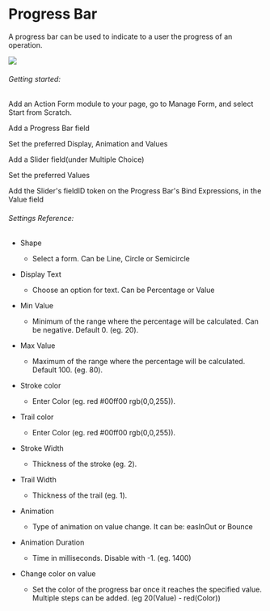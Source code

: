 # Progress Bar

A progress bar can be used to indicate to a user the progress of an operation.

![](assets/progress_bar.png)

###### Getting started:

Add an Action Form module to your page, go to Manage Form, and select Start from Scratch.

Add a Progress Bar field

Set the preferred Display, Animation and Values

Add a Slider field\(under Multiple Choice\)

Set the preferred Values

Add the Slider's fieldID token on the Progress Bar's Bind Expressions, in the Value field

###### Settings Reference:

* Shape

  * Select a form. Can be Line, Circle or Semicircle

* Display Text

  * Choose an option for text. Can be Percentage or Value

* Min Value

  * Minimum of the range where the percentage will be calculated. Can be negative. Default 0. \(eg. 20\).

* Max Value

  * Maximum of the range where the percentage will be calculated. Default 100. \(eg. 80\).

* Stroke color

  * Enter Color \(eg. red \#00ff00 rgb\(0,0,255\)\).

* Trail color

  * Enter Color \(eg. red \#00ff00 rgb\(0,0,255\)\).

* Stroke Width

  * Thickness of the stroke \(eg. 2\).

* Trail Width

  * Thickness of the trail \(eg. 1\).

* Animation

  * Type of animation on value change. It can be: easInOut or Bounce

* Animation Duration

  * Time in milliseconds. Disable with -1. \(eg. 1400\)

* Change color on value

  * Set the color of the progress bar once it reaches the specified value. Multiple steps can be added. \(eg 20\(Value\) - red\(Color\)\)



